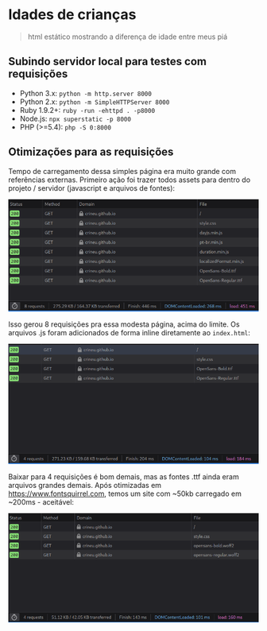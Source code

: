 # Idades de crianças

> html estático mostrando a diferença de idade entre meus piá


## Subindo servidor local para testes com requisições

* Python 3.x:  `python -m http.server 8000`
* Python 2.x:  `python -m SimpleHTTPServer 8000`
* Ruby 1.9.2+: `ruby -run -ehttpd . -p8000`
* Node.js:     `npx superstatic -p 8000`
* PHP (>=5.4): `php -S 0:8000`


## Otimizações para as requisições

Tempo de carregamento dessa simples página era muito grande com referências externas. Primeiro ação foi trazer todos assets para dentro do projeto / servidor (javascript e arquivos de fontes):

![loadtime1](img/loadtime-1_local_fonts.png)

Isso gerou 8 requisições pra essa modesta página, acima do limite. Os arquivos .js foram adicionados de forma inline diretamente ao `index.html`:

![loadtime2](img/loadtime-2_inline_js.png) 

Baixar para 4 requisições é bom demais, mas as fontes .ttf ainda eram arquivos grandes demais. Após otimizadas em https://www.fontsquirrel.com, temos um site com ~50kb carregado em ~200ms - aceitável:

![loadtime3](img/loadtime-3_woff2.png) 
